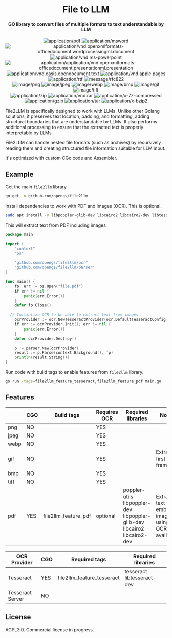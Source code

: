 <h1 align="center">
  File to LLM
</h1>
<h4 align="center">GO library to convert files of multiple formats to text understandable by LLM</h4>

<p align="center">
  <img alt="application/pdf" src="https://img.shields.io/badge/PDF-lightgray?style=for-the-badge">
  <img alt="application/msword" src="https://img.shields.io/badge/DOC-gray?style=for-the-badge">
  <img alt="application/vnd.openxmlformats-officedocument.wordprocessingml.document" src="https://img.shields.io/badge/DOCX-gray?style=for-the-badge">
  <img alt="application/vnd.ms-powerpoint" src="https://img.shields.io/badge/PPT-gray?style=for-the-badge">
  <img alt="application/application/vnd.openxmlformats-officedocument.presentationml.presentation" src="https://img.shields.io/badge/PPTX-gray?style=for-the-badge">
  <img alt="application/vnd.oasis.opendocument.text" src="https://img.shields.io/badge/ODT-gray?style=for-the-badge">
  <img alt="application/vnd.apple.pages" src="https://img.shields.io/badge/PAGES-gray?style=for-the-badge">
  <img alt="application/rtf" src="https://img.shields.io/badge/RTF-gray?style=for-the-badge">
  <img alt="message/rfc822" src="https://img.shields.io/badge/EML-lightgray?style=for-the-badge">
  <br>
  <img alt="image/png" src="https://img.shields.io/badge/PNG-lightgray?style=for-the-badge">
  <img alt="image/jpeg" src="https://img.shields.io/badge/JPEG-lightgray?style=for-the-badge">
  <img alt="image/webp" src="https://img.shields.io/badge/WEBP-lightgray?style=for-the-badge">
  <img alt="image/bmp" src="https://img.shields.io/badge/BMP-lightgray?style=for-the-badge">
  <img alt="image/gif" src="https://img.shields.io/badge/GIF-lightgray?style=for-the-badge">
  <img alt="image/tiff" src="https://img.shields.io/badge/TIFF-lightgray?style=for-the-badge">
  <br>
  <img alt="application/zip" src="https://img.shields.io/badge/ZIP-gray?style=for-the-badge">
  <img alt="application/vnd.rar" src="https://img.shields.io/badge/RAR-gray?style=for-the-badge">
  <img alt="application/x-7z-compressed" src="https://img.shields.io/badge/7Z-gray?style=for-the-badge">
  <img alt="application/gzip" src="https://img.shields.io/badge/GZ-gray?style=for-the-badge">
  <img alt="application/tar" src="https://img.shields.io/badge/TAR-lightgray?style=for-the-badge">
  <img alt="application/x-bzip2" src="https://img.shields.io/badge/BZ2-gray?style=for-the-badge">
</p>

File2LLM is specifically designed to work with LLMs. Unlike other Golang solutions, it preserves text location, padding, and formatting, adding structural boundaries that are understandable by LLMs. It also performs additional processing to ensure that the extracted text is properly interpretable by LLMs.

File2LLM can handle nested file formats (such as archives) by recursively reading them and creating structured file information suitable for LLM input.

It's optimized with custom CGo code and Assembler.

## Example

Get the main `file2llm` library

```bash
go get -u github.com/opengs/file2llm
```

Install dependencies to work with PDF and images (OCR). This is optional.

```bash
sudo apt install -y libpoppler-glib-dev libcairo2 libcairo2-dev libtesseract-dev
```

This will extract text from PDF including images

```go
package main

import (
	"context"
	"os"

	"github.com/opengs/file2llm/ocr"
	"github.com/opengs/file2llm/parser"
)

func main() {
	fp, err := os.Open("file.pdf")
	if err != nil {
		panic(err.Error())
	}
	defer fp.Close()

  // Initialize OCR to be able to extract text from images
	ocrProvider := ocr.NewTesseractProvider(ocr.DefaultTesseractConfig())
	if err := ocrProvider.Init(); err != nil {
		panic(err.Error())
	}
	defer ocrProvider.Destroy()

	p := parser.New(ocrProvider)
	result := p.Parse(context.Background(), fp)
	println(result.String())
}
```

Run code with build tags to enable features from `file2llm` library.

```bash
go run -tags=file2llm_feature_tesseract,file2llm_feature_pdf main.go
```

## Features

|      | CGO | Build tags           | Requires OCR | Required libraries                                          | Notes                                                    |
| ---- | --- | -------------------- | ------------ | ----------------------------------------------------------- | -------------------------------------------------------- |
| png  | NO  |                      | YES          |                                                             |                                                          |
| jpeg | NO  |                      | YES          |                                                             |                                                          |
| webp | NO  |                      | YES          |                                                             |                                                          |
| gif  | NO  |                      | YES          |                                                             | Extracts first frame                                     |
| bmp  | NO  |                      | YES          |                                                             |                                                          |
| tiff | NO  |                      | YES          |                                                             |                                                          |
| pdf  | YES | file2llm_feature_pdf | optional     | poppler-utils libpoppler-dev libpoppler-glib-dev libcairo2 libcairo2-dev | Extracts text from embeded images using OCR if available |

| OCR Provider     | CGO | Required tags              | Required libraries         |
| ---------------- | --- | -------------------------- | -------------------------- |
| Tesseract        | YES | file2llm_feature_tesseract | tesseract libtesseract-dev |
| Tesseract Server | NO  |                            |                            |

## License
AGPL3.0. Commercial license in progress.
